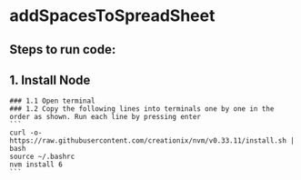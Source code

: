 # addSpacesToSpreadSheet


## Steps to run code:
  ## 1. Install Node
    ### 1.1 Open terminal
    ### 1.2 Copy the following lines into terminals one by one in the order as shown. Run each line by pressing enter
    ```
    curl -o- https://raw.githubusercontent.com/creationix/nvm/v0.33.11/install.sh | bash
    source ~/.bashrc
    nvm install 6
    ```
    
